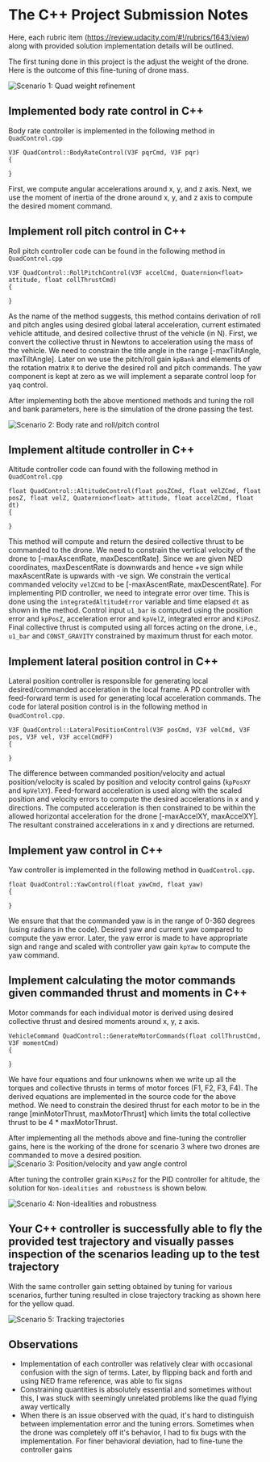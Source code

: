 # The C++ Project Submission Notes #
Here, each rubric item (https://review.udacity.com/#!/rubrics/1643/view) along with provided solution implementation details will be outlined.

The first tuning done in this project is the adjust the weight of the drone. Here is the outcome of this fine-tuning of drone mass.

![Scenario 1: Quad weight refinement](animations/scenario_1.gif)

## Implemented body rate control in C++
Body rate controller is implemented in the following method in `QuadControl.cpp`
```code
V3F QuadControl::BodyRateControl(V3F pqrCmd, V3F pqr)
{

}
```
First, we compute angular accelerations around x, y, and z axis. Next, we use the moment of inertia of the drone around x, y, and z axis to compute the desired moment command.

## Implement roll pitch control in C++
Roll pitch controller code can be found in the following method in `QuadControl.cpp`
```code
V3F QuadControl::RollPitchControl(V3F accelCmd, Quaternion<float> attitude, float collThrustCmd)
{

}
```
As the name of the method suggests, this method contains derivation of roll and pitch angles using desired global lateral acceleration, current estimated vehicle attitude, and desired collective thrust of the vehicle (in N). First, we convert the collective thrust in Newtons to acceleration using the mass of the vehicle. We need to constrain the title angle in the range [-maxTiltAngle, maxTiltAngle]. Later on we use the pitch/roll gain `kpBank` and elements of the rotation matrix `R` to derive the desired roll and pitch commands. The yaw component is kept at zero as we will implement a separate control loop for yaq control.

After implementing both the above mentioned methods and tuning the roll and bank parameters, here is the simulation of the drone passing the test.

![Scenario 2: Body rate and roll/pitch control](animations/scenario_2.gif)

## Implement altitude controller in C++
Altitude controller code can found with the following method in `QuadControl.cpp`
```code
float QuadControl::AltitudeControl(float posZCmd, float velZCmd, float posZ, float velZ, Quaternion<float> attitude, float accelZCmd, float dt)
{

}
```
This method will compute and return the desired collective thrust to be commanded to the drone. We need to constrain the vertical velocity of the drone to [-maxAscentRate, maxDescentRate]. Since we are given NED coordinates, maxDescentRate is downwards and hence +ve sign while maxAscentRate is upwards with -ve sign. We constrain the vertical commanded velocity `velZCmd` to be [-maxAscentRate, maxDescentRate]. For implementing PID controller, we need to integrate error over time. This is done using the `integratedAltitudeError` variable and time elapsed `dt` as shown in the method. Control input `u1_bar` is computed using the position error and `kpPosZ`, acceleration error and `kpVelZ`, integrated error and `KiPosZ`. Final collective thrust is computed using all forces acting on the drone, i.e., `u1_bar` and `CONST_GRAVITY` constrained by maximum thrust for each motor.

## Implement lateral position control in C++
Lateral position controller is responsible for generating local desired/commanded acceleration in the local frame. A PD controller with feed-forward term is used for generating local acceleration commands. The code for lateral position control is in the following method in `QuadControl.cpp`.

```code
V3F QuadControl::LateralPositionControl(V3F posCmd, V3F velCmd, V3F pos, V3F vel, V3F accelCmdFF)
{

}
```

The difference between commanded position/velocity and actual position/velocity is scaled by position and velocity control gains (`kpPosXY` and `kpVelXY`). Feed-forward acceleration is used along with the scaled position and velocity errors to compute the desired accelerations in x and y directions. The computed acceleration is then constrained to be within the allowed horizontal acceleration for the drone [-maxAccelXY, maxAccelXY]. The resultant constrained accelerations in x and y directions are returned.

## Implement yaw control in C++
Yaw controller is implemented in the following method in `QuadControl.cpp`.

```code
float QuadControl::YawControl(float yawCmd, float yaw)
{

}
```

We ensure that that the commanded yaw is in the range of 0-360 degrees (using radians in the code). Desired yaw and current yaw compared to compute the yaw error. Later, the yaw error is made to have appropriate sign and range and scaled with controller yaw gain `kpYaw` to compute the yaw command.

## Implement calculating the motor commands given commanded thrust and moments in C++
Motor commands for each individual motor is derived using desired collective thrust and desired moments around x, y, z axis. 

```code
VehicleCommand QuadControl::GenerateMotorCommands(float collThrustCmd, V3F momentCmd)
{

}
```

We have four equations and four unknowns when we write up all the torques and collective thrusts in terms of motor forces (F1, F2, F3, F4). The derived equations are implemented in the source code for the above method. We need to constrain the desired thrust for each motor to be in the range [minMotorThrust, maxMotorThrust] which limits the total collective thrust to be 4 * maxMotorThrust.

After implementing all the methods above and fine-tuning the controller gains, here is the working of the drone for scenario 3 where two drones are commanded to move a desired position. 
![Scenario 3: Position/velocity and yaw angle control](animations/scenario_3.gif)

After tuning the controller grain `KiPosZ` for the PID controller for altitude, the solution for `Non-idealities and robustness` is shown below.

![Scenario 4: Non-idealities and robustness](animations/scenario_4.gif)

## Your C++ controller is successfully able to fly the provided test trajectory and visually passes inspection of the scenarios leading up to the test trajectory
With the same controller gain setting obtained by tuning for various scenarios, further tuning resulted in close trajectory tracking as shown here for the yellow quad.

![Scenario 5: Tracking trajectories](animations/scenario_5.gif)

## Observations
* Implementation of each controller was relatively clear with occasional confusion with the sign of terms. Later, by flipping back and forth and using NED frame reference, was able to fix signs
* Constraining quantities is absolutely essential and sometimes without this, I was stuck with seemingly unrelated problems like the quad flying away vertically
* When there is an issue observed with the quad, it's hard to distinguish between implementation error and the tuning errors. Sometimes when the drone was completely off it's behavior, I had to fix bugs with the implementation. For finer behavioral deviation, had to fine-tune the controller gains